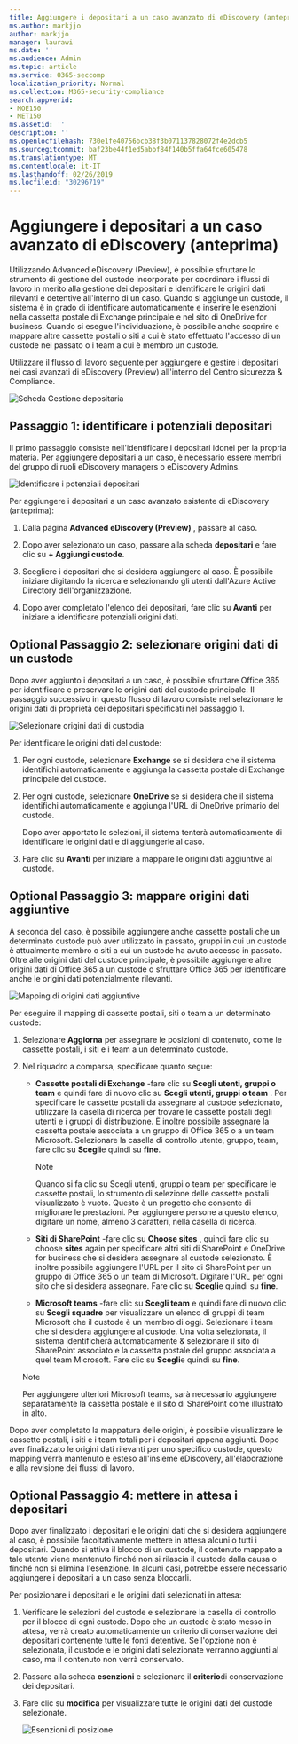 ```yaml
---
title: Aggiungere i depositari a un caso avanzato di eDiscovery (anteprima)
ms.author: markjjo
author: markjjo
manager: laurawi
ms.date: ''
ms.audience: Admin
ms.topic: article
ms.service: O365-seccomp
localization_priority: Normal
ms.collection: M365-security-compliance
search.appverid:
- MOE150
- MET150
ms.assetid: ''
description: ''
ms.openlocfilehash: 730e1fe40756bcb38f3b071137828072f4e2dcb5
ms.sourcegitcommit: baf23be44f1ed5abbf84f140b5ffa64fce605478
ms.translationtype: MT
ms.contentlocale: it-IT
ms.lasthandoff: 02/26/2019
ms.locfileid: "30296719"
---
```

# <a name="add-custodians-to-an-advanced-ediscovery-preview-case"></a>Aggiungere i depositari a un caso avanzato di eDiscovery (anteprima)

Utilizzando Advanced eDiscovery (Preview), è possibile sfruttare lo strumento di gestione del custode incorporato per coordinare i flussi di lavoro in merito alla gestione dei depositari e identificare le origini dati rilevanti e detentive all'interno di un caso. Quando si aggiunge un custode, il sistema è in grado di identificare automaticamente e inserire le esenzioni nella cassetta postale di Exchange principale e nel sito di OneDrive for business. Quando si esegue l'individuazione, è possibile anche scoprire e mappare altre cassette postali o siti a cui è stato effettuato l'accesso di un custode nel passato o i team a cui è membro un custode.

Utilizzare il flusso di lavoro seguente per aggiungere e gestire i depositari nei casi avanzati di eDiscovery (Preview) all'interno del Centro sicurezza & Compliance. 

![Scheda Gestione depositaria](../media/CustodianMgtPage.png)


## <a name="step-1-identify-potential-custodians"></a>Passaggio 1: identificare i potenziali depositari

Il primo passaggio consiste nell'identificare i depositari idonei per la propria materia. Per aggiungere depositari a un caso, è necessario essere membri del gruppo di ruoli eDiscovery managers o eDiscovery Admins.   

![Identificare i potenziali depositari](../media/AddCustodianStep1.png)

Per aggiungere i depositari a un caso avanzato esistente di eDiscovery (anteprima):

1. Dalla pagina **Advanced eDiscovery (Preview)** , passare al caso.
 
2. Dopo aver selezionato un caso, passare alla scheda **depositari** e fare clic su **+ Aggiungi custode**. 
 
3. Scegliere i depositari che si desidera aggiungere al caso. È possibile iniziare digitando la ricerca e selezionando gli utenti dall'Azure Active Directory dell'organizzazione.
 
4. Dopo aver completato l'elenco dei depositari, fare clic su **Avanti** per iniziare a identificare potenziali origini dati. 
  
## <a name="optional-step-2-select-custodian-data-sources"></a>Optional Passaggio 2: selezionare origini dati di un custode

Dopo aver aggiunto i depositari a un caso, è possibile sfruttare Office 365 per identificare e preservare le origini dati del custode principale. Il passaggio successivo in questo flusso di lavoro consiste nel selezionare le origini dati di proprietà dei depositari specificati nel passaggio 1. 

![Selezionare origini dati di custodia](../media/AddCustodianStep2.png)

Per identificare le origini dati del custode: 

1. Per ogni custode, selezionare **Exchange** se si desidera che il sistema identifichi automaticamente e aggiunga la cassetta postale di Exchange principale del custode. 
 
2. Per ogni custode, selezionare **OneDrive** se si desidera che il sistema identifichi automaticamente e aggiunga l'URL di OneDrive primario del custode. 

    Dopo aver apportato le selezioni, il sistema tenterà automaticamente di identificare le origini dati e di aggiungerle al caso.
 
4. Fare clic su **Avanti** per iniziare a mappare le origini dati aggiuntive al custode.

## <a name="optional-step-3-map-additional-data-sources"></a>Optional Passaggio 3: mappare origini dati aggiuntive

A seconda del caso, è possibile aggiungere anche cassette postali che un determinato custode può aver utilizzato in passato, gruppi in cui un custode è attualmente membro o siti a cui un custode ha avuto accesso in passato. Oltre alle origini dati del custode principale, è possibile aggiungere altre origini dati di Office 365 a un custode o sfruttare Office 365 per identificare anche le origini dati potenzialmente rilevanti. 

![Mapping di origini dati aggiuntive](../media/AddCustodianStep3.PNG)

Per eseguire il mapping di cassette postali, siti o team a un determinato custode:

1. Selezionare **Aggiorna** per assegnare le posizioni di contenuto, come le cassette postali, i siti e i team a un determinato custode. 

2. Nel riquadro a comparsa, specificare quanto segue:
   
    -  **Cassette postali di Exchange** -fare clic su **Scegli utenti, gruppi o team** e quindi fare di nuovo clic su **Scegli utenti, gruppi o team** . Per specificare le cassette postali da assegnare al custode selezionato, utilizzare la casella di ricerca per trovare le cassette postali degli utenti e i gruppi di distribuzione. È inoltre possibile assegnare la cassetta postale associata a un gruppo di Office 365 o a un team Microsoft. Selezionare la casella di controllo utente, gruppo, team, fare clic su **Scegli**e quindi su **fine**.

        > [!NOTE]
        > Quando si fa clic su Scegli utenti, gruppi o team per specificare le cassette postali, lo strumento di selezione delle cassette postali visualizzato è vuoto. Questo è un progetto che consente di migliorare le prestazioni. Per aggiungere persone a questo elenco, digitare un nome, almeno 3 caratteri, nella casella di ricerca.
     
     - **Siti di SharePoint** -fare clic su **Choose sites** , quindi fare clic su choose **sites** again per specificare altri siti di SharePoint e OneDrive for business che si desidera assegnare al custode selezionato. È inoltre possibile aggiungere l'URL per il sito di SharePoint per un gruppo di Office 365 o un team di Microsoft. Digitare l'URL per ogni sito che si desidera assegnare. Fare clic su **Scegli**e quindi su **fine**.
     - **Microsoft teams** -fare clic su **Scegli team** e quindi fare di nuovo clic su **Scegli squadre** per visualizzare un elenco di gruppi di team Microsoft che il custode è un membro di oggi. Selezionare i team che si desidera aggiungere al custode. Una volta selezionata, il sistema identificherà automaticamente & selezionare il sito di SharePoint associato e la cassetta postale del gruppo associata a quel team Microsoft. Fare clic su **Scegli**e quindi su **fine**.
        
      > [!NOTE]
      > Per aggiungere ulteriori Microsoft teams, sarà necessario aggiungere separatamente la cassetta postale e il sito di SharePoint come illustrato in alto.

Dopo aver completato la mappatura delle origini, è possibile visualizzare le cassette postali, i siti e i team totali per i depositari appena aggiunti. Dopo aver finalizzato le origini dati rilevanti per uno specifico custode, questo mapping verrà mantenuto e esteso all'insieme eDiscovery, all'elaborazione e alla revisione dei flussi di lavoro. 

## <a name="optional-step-4-place-custodians-on-hold"></a>Optional Passaggio 4: mettere in attesa i depositari

Dopo aver finalizzato i depositari e le origini dati che si desidera aggiungere al caso, è possibile facoltativamente mettere in attesa alcuni o tutti i depositari. Quando si attiva il blocco di un custode, il contenuto mappato a tale utente viene mantenuto finché non si rilascia il custode dalla causa o finché non si elimina l'esenzione. In alcuni casi, potrebbe essere necessario aggiungere i depositari a un caso senza bloccarli. 

Per posizionare i depositari e le origini dati selezionati in attesa:

1. Verificare le selezioni del custode e selezionare la casella di controllo per il blocco di ogni custode. Dopo che un custode è stato messo in attesa, verrà creato automaticamente un criterio di conservazione dei depositari contenente tutte le fonti detentive. Se l'opzione non è selezionata, il custode e le origini dati selezionate verranno aggiunti al caso, ma il contenuto non verrà conservato.

2. Passare alla scheda **esenzioni** e selezionare il **criterio**di conservazione dei depositari. 

3. Fare clic su **modifica** per visualizzare tutte le origini dati del custode selezionate.

    ![Esenzioni di posizione](../media/AddCustodianStep4.PNG)
